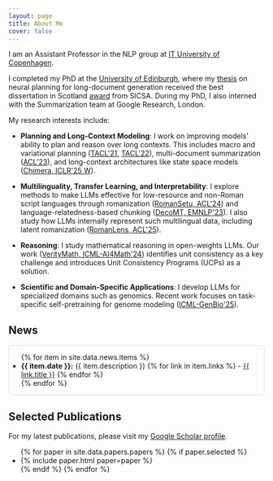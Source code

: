 ```yaml
---
layout: page
title: About Me
cover: false
---
```


I am an Assistant Professor in the NLP group at [IT University of Copenhagen](https://en.itu.dk/).

I completed my PhD at the [University of Edinburgh](https://www.ed.ac.uk/), where my [thesis](https://ratishsp.github.io/assets/pdf/inf_phd_thesis.pdf) on neural planning for long-document generation received the best dissertation in Scotland [award](https://www.sicsa.ac.uk/news/sicsa-conference-2022/) from SICSA. During my PhD, I also interned with the Summarization team at Google Research, London.

My research interests include:

- **Planning and Long-Context Modeling**: I work on improving models' ability to plan and reason over long contexts. This includes macro and variational planning ([TACL'21](https://doi.org/10.1162/tacl_a_00381), [TACL'22](https://doi.org/10.1162/tacl_a_00484)), multi-document summarization ([ACL'23](https://aclanthology.org/2023.acl-short.13)), and long-context architectures like state space models ([Chimera, ICLR'25 W](https://openreview.net/forum?id=uneMbnwmW8)).

- **Multilinguality, Transfer Learning, and Interpretability**: I explore methods to make LLMs effective for low-resource and non-Roman script languages through romanization ([RomanSetu, ACL'24](https://aclanthology.org/2024.acl-long.833/)) and language-relatedness-based chunking ([DecoMT, EMNLP'23](https://aclanthology.org/2023.emnlp-main.279/)). I also study how LLMs internally represent such multilingual data, including latent romanization ([RomanLens, ACL'25](https://arxiv.org/abs/2502.07424)).

- **Reasoning**: I study mathematical reasoning in open-weights LLMs. Our work ([VerityMath, ICML-AI4Math'24](https://arxiv.org/abs/2311.07172)) identifies unit consistency as a key challenge and introduces Unit Consistency Programs (UCPs) as a solution.

- **Scientific and Domain-Specific Applications**: I develop LLMs for specialized domains such as genomics. Recent work focuses on task-specific self-pretraining for genome modeling ([ICML-GenBio'25](https://arxiv.org/abs/2506.17766)).

## News

<div style="max-height: 200px; overflow-y: auto; padding-right: 10px; border: 1px solid #ddd; border-radius: 6px;">
  <ul>
    {% for item in site.data.news.items %}
      <li>
        <strong>{{ item.date }}:</strong> {{ item.description }}
        {% for link in item.links %}
          - <a href="{{ link.url }}">{{ link.title }}</a>
        {% endfor %}
      </li>
    {% endfor %}
  </ul>
</div>

## Selected Publications

For my latest publications, please visit my [Google Scholar profile](https://scholar.google.co.in/citations?hl=en&user=FrB_UMIAAAAJ&view_op=list_works&sortby=pubdate).

<ul>
{% for paper in site.data.papers.papers %}
  {% if paper.selected %}
  <li>
  {% include paper.html paper=paper %}
  </li>
  {% endif %}
{% endfor %}
</ul>
